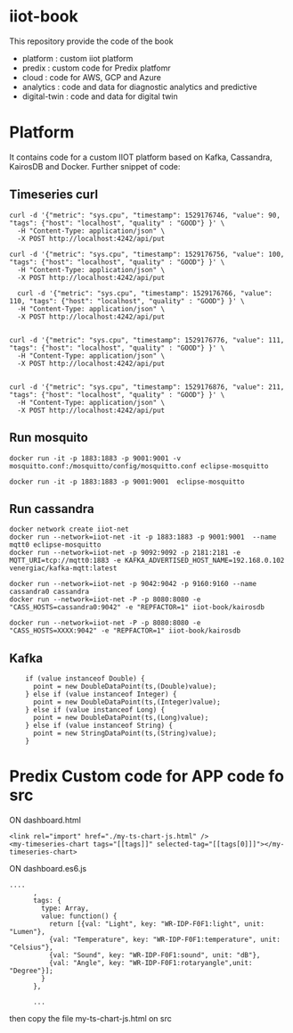 # iiot-book
This repository provide the code of the book


* platform : custom iiot platform
* predix : custom code for Predix platfomr
* cloud : code for AWS, GCP and Azure
* analytics : code and data for diagnostic analytics and predictive
* digital-twin : code and data for digital twin

# Platform

It contains code for a custom IIOT platform based on Kafka, Cassandra, KairosDB and Docker. Further snippet of code:

## Timeseries curl

```
curl -d '{"metric": "sys.cpu", "timestamp": 1529176746, "value": 90, "tags": {"host": "localhost", "quality" : "GOOD"} }' \
  -H "Content-Type: application/json" \
  -X POST http://localhost:4242/api/put

curl -d '{"metric": "sys.cpu", "timestamp": 1529176756, "value": 100, "tags": {"host": "localhost", "quality" : "GOOD"} }' \
  -H "Content-Type: application/json" \
  -X POST http://localhost:4242/api/put

  curl -d '{"metric": "sys.cpu", "timestamp": 1529176766, "value": 110, "tags": {"host": "localhost", "quality" : "GOOD"} }' \
  -H "Content-Type: application/json" \
  -X POST http://localhost:4242/api/put


curl -d '{"metric": "sys.cpu", "timestamp": 1529176776, "value": 111, "tags": {"host": "localhost", "quality" : "GOOD"} }' \
  -H "Content-Type: application/json" \
  -X POST http://localhost:4242/api/put


curl -d '{"metric": "sys.cpu", "timestamp": 1529176876, "value": 211, "tags": {"host": "localhost", "quality" : "GOOD"} }' \
  -H "Content-Type: application/json" \
  -X POST http://localhost:4242/api/put
```

## Run mosquito
```
docker run -it -p 1883:1883 -p 9001:9001 -v mosquitto.conf:/mosquitto/config/mosquitto.conf eclipse-mosquitto

docker run -it -p 1883:1883 -p 9001:9001  eclipse-mosquitto
```

## Run cassandra
```
docker network create iiot-net
docker run --network=iiot-net -it -p 1883:1883 -p 9001:9001  --name mqtt0 eclipse-mosquitto
docker run --network=iiot-net -p 9092:9092 -p 2181:2181 -e MQTT_URI=tcp://mqtt0:1883 -e KAFKA_ADVERTISED_HOST_NAME=192.168.0.102 venergiac/kafka-mqtt:latest

docker run --network=iiot-net -p 9042:9042 -p 9160:9160 --name cassandra0 cassandra
docker run --network=iiot-net -P -p 8080:8080 -e "CASS_HOSTS=cassandra0:9042" -e "REPFACTOR=1" iiot-book/kairosdb

docker run --network=iiot-net -P -p 8080:8080 -e "CASS_HOSTS=XXXX:9042" -e "REPFACTOR=1" iiot-book/kairosdb
```

## Kafka
```
    if (value instanceof Double) {
      point = new DoubleDataPoint(ts,(Double)value);
    } else if (value instanceof Integer) {
      point = new DoubleDataPoint(ts,(Integer)value);
    } else if (value instanceof Long) {
      point = new DoubleDataPoint(ts,(Long)value);
    } else if (value instanceof String) {
      point = new StringDataPoint(ts,(String)value);
    }
```

# Predix Custom code for APP code fo src

ON dashboard.html

```
<link rel="import" href="./my-ts-chart-js.html" />
<my-timeseries-chart tags="[[tags]]" selected-tag="[[tags[0]]]"></my-timeseries-chart>
```

ON dashboard.es6.js

```
....
      ,
      tags: {
        type: Array,
        value: function() {
          return [{val: "Light", key: "WR-IDP-F0F1:light", unit: "Lumen"},
          {val: "Temperature", key: "WR-IDP-F0F1:temperature", unit: "Celsius"},
          {val: "Sound", key: "WR-IDP-F0F1:sound", unit: "dB"}, 
          {val: "Angle", key: "WR-IDP-F0F1:rotaryangle",unit: "Degree"}];
        }
      },

      ...
```

then copy the file my-ts-chart-js.html on src




